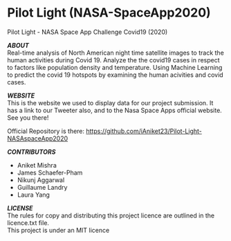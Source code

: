 # Pilot Light (NASA-SpaceApp2020)
Pilot Light - NASA Space App Challenge Covid19 (2020)  

***ABOUT***  
Real-time analysis of North American night time satellite images to track the human activities during Covid 19. Analyze the the covid19 cases in respect to factors like population density and temperature. Using Machine Learning  to predict the covid 19 hotspots by examining the human acivities and covid cases. 

***WEBSITE***  
This is the website we used to display data for our project submission. It has a link to our Tweeter also, and to the Nasa Space Apps official website. See you there!

Official Repository is there: https://github.com/iAniket23/Pilot-Light-NASAspaceApp2020

***CONTRIBUTORS***  
- Aniket Mishra     
- James Schaefer-Pham    
- Nikunj Aggarwal  
- Guillaume Landry  
- Laura Yang  

***LICENSE***  
The rules for copy and distributing this project licence are outlined in the licence.txt file.  
This project is under an MIT licence  


